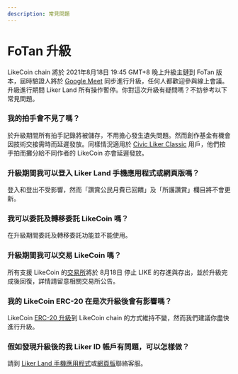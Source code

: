 ```yaml
---
description: 常見問題
---
```


# FoTan 升級

LikeCoin chain 將於 2021年8月18日 19:45 GMT+8 晚上升級主鏈到 FoTan 版本，屆時驗證人將於 [Google Meet](https://meet.google.com/hhu-gniq-exd) 同步進行升級，任何人都歡迎參與線上會議。升級進行期間 Liker Land 所有操作暫停。你對這次升級有疑問嗎？不妨參考以下常見問題。

### 我的拍手會不見了嗎？

於升級期間所有拍手記錄將被儲存，不用擔心發生遺失問題。然而創作基金有機會因技術交接需時而延遲發放。同樣情況適用於 [Civic Liker Classic](../../user-guide/civic-liker/) 用戶，他們按手拍而攤分給不同作者的 LikeCoin 亦會延遲發放。

### 升級期間我可以登入 Liker Land 手機應用程式或網頁版嗎？

登入和登出不受影響，然而「讚賞公民月費已回饋」及「所護讚賞」欄目將不會更新。

### 我可以委託及轉移委託 LikeCoin 嗎？

在升級期間委託及轉移委託功能並不能使用。

### 升級期間我可以交易 LikeCoin 嗎？

所有支援 LikeCoin 的[交易所](../trade/)將於 8月18日 停止 LIKE 的存進與存出，並於升級完成後回復，詳情請留意相關交易所公告。

### 我的 LikeCoin ERC-20 在是次升級後會有影響嗎？

LikeCoin [ERC-20 升級](migration/)到 LikeCoin chain 的方式維持不變，然而我們建議你盡快進行升級。

### 假如發現升級後的我 Liker ID 帳戶有問題，可以怎樣做？

請到 [Liker Land 手機應用程式](https://liker.land/getapp)或[網頁版](https://liker.land/)聯絡客服。

